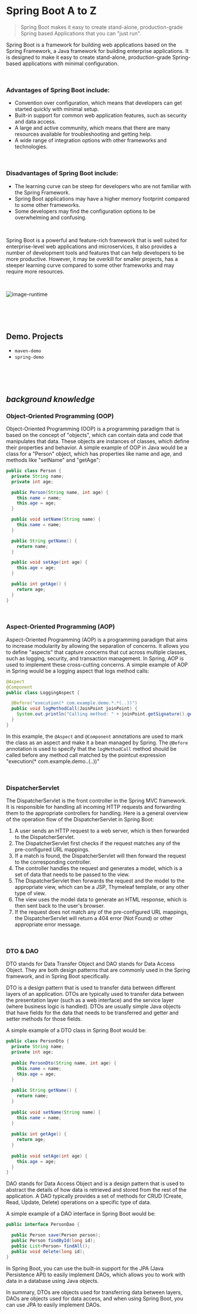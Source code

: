 # Spring Boot A to Z

> Spring Boot makes it easy to create stand-alone, production-grade Spring based Applications that you can "just run".

Spring Boot is a framework for building web applications based on the Spring Framework, a Java framework for building enterprise applications. It is designed to make it easy to create stand-alone, production-grade Spring-based applications with minimal configuration.

<br/>

### Advantages of Spring Boot include:

- Convention over configuration, which means that developers can get started quickly with minimal setup.
- Built-in support for common web application features, such as security and data access.
- A large and active community, which means that there are many resources available for troubleshooting and getting help.
- A wide range of integration options with other frameworks and technologies.

<br/>

### Disadvantages of Spring Boot include:

- The learning curve can be steep for developers who are not familiar with the Spring Framework.
- Spring Boot applications may have a higher memory footprint compared to some other frameworks.
- Some developers may find the configuration options to be overwhelming and confusing.

<br/>

Spring Boot is a powerful and feature-rich framework that is well suited for enterprise-level web applications and microservices, it also provides a number of development tools and features that can help developers to be more productive. However, it may be overkill for smaller projects, has a steeper learning curve compared to some other frameworks and may require more resources.

<br/>

![image-runtime](./README.assets/runtime.png)

<br/>

<br/>

<br/>

## Demo. Projects

- `maven-demo`
- `spring-demo`

<br/>

<br/>

<br/>

## *background knowledge*

### Object-Oriented Programming (OOP)

Object-Oriented Programming (OOP) is a programming paradigm that is based on the concept of "objects", which can contain data and code that manipulates that data. These objects are instances of classes, which define their properties and behavior. A simple example of OOP in Java would be a class for a "Person" object, which has properties like name and age, and methods like "setName" and "getAge":

```java
public class Person {
  private String name;
  private int age;

  public Person(String name, int age) {
    this.name = name;
    this.age = age;
  }

  public void setName(String name) {
    this.name = name;
  }

  public String getName() {
    return name;
  }

  public void setAge(int age) {
    this.age = age;
  }

  public int getAge() {
    return age;
  }
}
```

<br/>

### Aspect-Oriented Programming (AOP)

Aspect-Oriented Programming (AOP) is a programming paradigm that aims to increase modularity by allowing the separation of concerns. It allows you to define "aspects" that capture concerns that cut across multiple classes, such as logging, security, and transaction management. In Spring, AOP is used to implement these cross-cutting concerns. A simple example of AOP in Spring would be a logging aspect that logs method calls:

```java
@Aspect
@Component
public class LoggingAspect {

  @Before("execution(* com.example.demo.*.*(..))")
  public void logMethodCall(JoinPoint joinPoint) {
    System.out.println("Calling method: " + joinPoint.getSignature().getName());
  }
}

```

In this example, the `@Aspect` and `@Component` annotations are used to mark the class as an aspect and make it a bean managed by Spring. The `@Before` annotation is used to specify that the `logMethodCall` method should be called before any method call matched by the pointcut expression "execution(* com.example.demo.*.*(..))"

<br/>

### DispatcherServlet

The DispatcherServlet is the front controller in the Spring MVC framework. It is responsible for handling all incoming HTTP requests and forwarding them to the appropriate controllers for handling. Here is a general overview of the operation flow of the DispatcherServlet in Spring Boot:

1. A user sends an HTTP request to a web server, which is then forwarded to the DispatcherServlet.
2. The DispatcherServlet first checks if the request matches any of the pre-configured URL mappings.
3. If a match is found, the DispatcherServlet will then forward the request to the corresponding controller.
4. The controller handles the request and generates a model, which is a set of data that needs to be passed to the view.
5. The DispatcherServlet then forwards the request and the model to the appropriate view, which can be a JSP, Thymeleaf template, or any other type of view.
6. The view uses the model data to generate an HTML response, which is then sent back to the user's browser.
7. If the request does not match any of the pre-configured URL mappings, the DispatcherServlet will return a 404 error (Not Found) or other appropriate error message.

<br/>

### DTO & DAO

DTO stands for Data Transfer Object and DAO stands for Data Access Object. They are both design patterns that are commonly used in the Spring framework, and in Spring Boot specifically.

DTO is a design pattern that is used to transfer data between different layers of an application. DTOs are typically used to transfer data between the presentation layer (such as a web interface) and the service layer (where business logic is handled). DTOs are usually simple Java objects that have fields for the data that needs to be transferred and getter and setter methods for those fields.

A simple example of a DTO class in Spring Boot would be:

```java
public class PersonDto {
  private String name;
  private int age;
  
  public PersonDto(String name, int age) {
    this.name = name;
    this.age = age;
  }
  
  public String getName() {
    return name;
  }
  
  public void setName(String name) {
    this.name = name;
  }
  
  public int getAge() {
    return age;
  }
  
  public void setAge(int age) {
    this.age = age;
  }
}
```

DAO stands for Data Access Object and is a design pattern that is used to abstract the details of how data is retrieved and stored from the rest of the application. A DAO typically provides a set of methods for CRUD (Create, Read, Update, Delete) operations on a specific type of data.

A simple example of a DAO interface in Spring Boot would be:

```java
public interface PersonDao {

  public Person save(Person person);
  public Person findById(long id);
  public List<Person> findAll();
  public void delete(long id);
}
```

In Spring Boot, you can use the built-in support for the JPA (Java Persistence API) to easily implement DAOs, which allows you to work with data in a database using Java objects.

In summary, DTOs are objects used for transferring data between layers, DAOs are objects used for data access, and when using Spring Boot, you can use JPA to easily implement DAOs.
